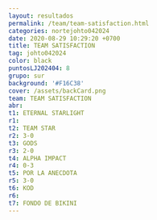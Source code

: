 ```yaml
---
layout: resultados
permalink: /team/team-satisfaction.html
categories: nortejohto042024
date: 2020-08-29 10:29:20 +0700
title: TEAM SATISFACTION
tag: johto042024
color: black
puntosLJ202404: 8
grupo: sur
background: '#F16C38'
cover: /assets/backCard.png
team: TEAM SATISFACTION
abr: 
t1: ETERNAL STARLIGHT
r1:
t2: TEAM STAR
r2: 3-0
t3: GODS
r3: 2-0
t4: ALPHA IMPACT
r4: 0-3
t5: POR LA ANECDOTA
r5: 3-0
t6: KOD
r6:
t7: FONDO DE BIKINI
---
```



